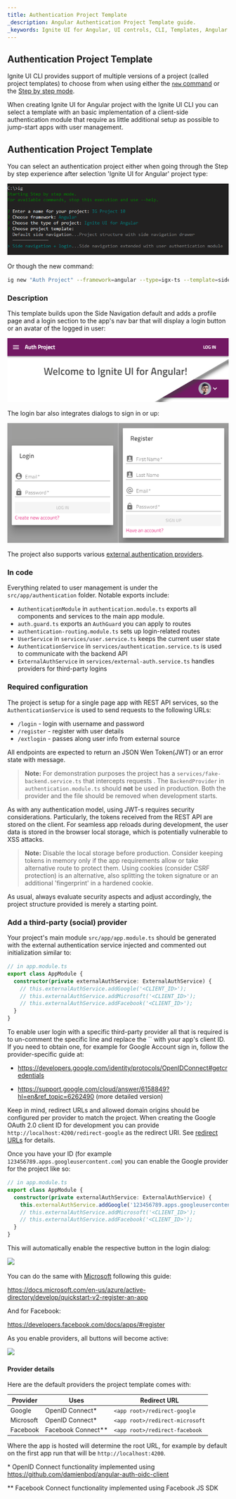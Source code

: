 ```yaml
---
title: Authentication Project Template
_description: Angular Authentication Project Template guide.
_keywords: Ignite UI for Angular, UI controls, CLI, Templates, Angular widgets, web widgets, UI widgets, Angular, Native Angular Components Suite, Native Angular Controls, Native Angular Components Library
---
```


## Authentication Project Template

Ignite UI CLI provides support of multiple versions of a project (called project templates) to choose from when using either the [`new` command](ig-new.md) or the [Step by step mode](step-by-step-guide.md).

When creating Ignite UI for Angular project with the Ignite UI CLI you can select a template with an basic implementation of a client-side authentication module that require as little additional setup as possible to jump-start apps with user management.

## Authentication Project Template
You can select an authentication project either when going through the Step by step experience after selection 'Ignite UI for Angular' project type:

![](../../../images/cli-igx-side-auth.png)

Or though the new command:

```bash
ig new "Auth Project" --framework=angular --type=igx-ts --template=side-nav-auth
```

### Description
This template builds upon the Side Navigation default and adds a profile page and a login section to the app's nav bar that will display a login button or an avatar of the logged in user:

![](../../../images/igx-side-auth-login-bar.png)

The login bar also integrates dialogs to sign in or up:

![](../../../images/igx-side-auth-login-dialogs.png)

The project also supports various [external authentication providers](#add-a-third-party-social-provider). 

### In code
Everything related to user management is under the `src/app/authentication` folder. Notable exports include:

- `AuthenticationModule` in `authentication.module.ts` exports all components and services to the main app module.
- `auth.guard.ts` exports an `AuthGuard` you can apply to routes
- `authentication-routing.module.ts` sets up login-related routes
- `UserService` in `services/user.service.ts` keeps the current user state
- `AuthenticationService` in `services/authentication.service.ts` is used to communicate with the backend API
- `ExternalAuthService` in `services/external-auth.service.ts` handles providers for third-party logins

### Required configuration

The project is setup for a single page app with REST API services, so the `AuthenticationService` is used to send requests to the following URLs:
- `/login` - login with username and password
- `/register` - register with user details
- `/extlogin` - passes along user info from external source

All endpoints are expected to return an JSON Wen Token(JWT)
 or an error state with message. 

> **Note:** For demonstration purposes the project has a `services/fake-backend.service.ts` that intercepts requests . The `BackendProvider` in `authentication.module.ts` should **not** be used in production. Both the provider and the file should be removed when development starts.

As with any authentication model, using JWT-s requires security considerations. Particularly, the tokens received from the REST API are stored on the client. For seamless app reloads during development, the user data is stored in the browser local storage, which is potentially vulnerable to XSS attacks.

> **Note:** Disable the local storage before production. Consider keeping tokens in memory only if the app requirements allow or take alternative route to protect them. Using cookies (consider CSRF protection) is an alternative, also splitting the token signature or an additional 'fingerprint' in a hardened cookie.

As usual, always evaluate security aspects and adjust accordingly, the project structure provided is merely a starting point.


### Add a third-party (social) provider

Your project's main module `src/app/app.module.ts` should be generated with the external authentication service injected and commented out initialization similar to:

```ts
// in app.module.ts
export class AppModule {
  constructor(private externalAuthService: ExternalAuthService) {
    // this.externalAuthService.addGoogle('<CLIENT_ID>');
    // this.externalAuthService.addMicrosoft('<CLIENT_ID>');
    // this.externalAuthService.addFacebook('<CLIENT_ID>');
  }
}
```

To enable user login with a specific third-party provider all that is required is to un-comment the specific line and replace the `` with your app's client ID.
If you need to obtain one, for example for Google Account sign in, follow the provider-specific guide at:
- https://developers.google.com/identity/protocols/OpenIDConnect#getcredentials

- https://support.google.com/cloud/answer/6158849?hl=en&ref_topic=6262490 (more detailed version)

Keep in mind, redirect URLs and allowed domain origins should be configured per provider to match the project. When creating the Google OAuth 2.0 client ID for development you can provide `http://localhost:4200/redirect-google` as the redirect URI. See [redirect URLs](#provider-details) for details.

Once you have your ID (for example `123456789.apps.googleusercontent.com`) you can enable the Google provider for the project like so:
```ts
// in app.module.ts
export class AppModule {
  constructor(private externalAuthService: ExternalAuthService) {
    this.externalAuthService.addGoogle('123456789.apps.googleusercontent.com');
    // this.externalAuthService.addMicrosoft('<CLIENT_ID>');
    // this.externalAuthService.addFacebook('<CLIENT_ID>');
  }
}
```
This will automatically enable the respective button in the login dialog:

![](assets/igx-side-auth-login-google.png)

You can do the same with [Microsoft](https://docs.microsoft.com/en-us/azure/active-directory/develop/v2-protocols-oidc) following this guide:

https://docs.microsoft.com/en-us/azure/active-directory/develop/quickstart-v2-register-an-app

And for Facebook:

https://developers.facebook.com/docs/apps/#register


As you enable providers, all buttons will become active:

![](assets/igx-side-auth-login-social.png)

#### Provider details

Here are the default providers the project template comes with:

| Provider | Uses | Redirect URL |
|---|---|---|
| Google | OpenID Connect* | `<app root>/redirect-google` |
| Microsoft | OpenID Connect* | `<app root>/redirect-microsoft` |
| Facebook | Facebook Connect** | `<app root>/redirect-facebook` |

Where the app is hosted will determine the root URL, for example by default on the first app run that will be `http://localhost:4200`.

\* OpenID Connect functionality implemented using https://github.com/damienbod/angular-auth-oidc-client

\** Facebook Connect functionality implemented using Facebook JS SDK
